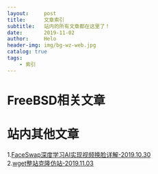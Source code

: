 ```yaml
---
layout:     post
title:      文章索引
subtitle:   站内的所有文章都在这里了！
date:       2019-11-02
author:     Helo
header-img: img/bg-wz-web.jpg
catalog: true
tags:
    - 索引
---
```


# FreeBSD相关文章


# 站内其他文章
1.[FaceSwap深度学习AI实现视频换脸详解-2019.10.30](https://chinafreebsd.org/2019/10/30/faceswap%E6%B7%B1%E5%BA%A6%E5%AD%A6%E4%B9%A0AI%E5%AE%9E%E7%8E%B0%E8%A7%86%E9%A2%91%E6%8D%A2%E8%84%B8%E8%AF%A6%E8%A7%A3/)  
2.[wget整站克隆仿站-2019.11.03](https://chinafreebsd.org/2019/11/03/%E6%97%A5%E5%B8%B8%E7%AC%94%E8%AE%B0/#wget%E6%95%B4%E7%AB%99%E5%85%8B%E9%9A%86%E4%BB%BF%E7%AB%99)  